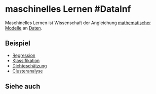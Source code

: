 # maschinelles Lernen #DataInf
Maschinelles Lernen ist Wissenschaft der Angleichung [mathematischer Modelle](Datenzentrierte%20Informatik/Definitionen/mathematische%20Modelle.md) an [Daten](Datenzentrierte%20Informatik/Definitionen/Daten.md).
## Beispiel
- [Regression](Datenzentrierte%20Informatik/Definitionen/univariate%20lineare%20Regression)
- [Klassifikation](Datenzentrierte%20Informatik/Definitionen/Klassifikation.md)
- [Dichteschätzung](Datenzentrierte%20Informatik/Definitionen/Dichtesch%C3%A4tzung.md)
- [Clusteranalyse](Datenzentrierte%20Informatik/Definitionen/Clusteranalyse.md)
## Siehe auch 